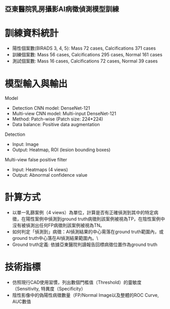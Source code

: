 ## 亞東醫院乳房攝影AI病徵偵測模型訓練

# 訓練資料統計

- 陽性個案數(BIRADS 3, 4, 5): Mass 72 cases, Calcifications 371 cases
- 訓練個案數: Mass 56 cases, Calcifications 295 cases, Normal 161 cases
- 測試個案數: Mass 16 cases, Calcifications 72 cases, Normal 39 cases

# 模型輸入與輸出

Model
- Detection CNN model: DenseNet-121
- Multi-view CNN model: Multi-input DenseNet-121
- Method: Patch-wise (Patch size: 224*224)
- Data balance: Positive data augmentation

Detection
- Input: Image
- Output: Heatmap, ROI (lesion bounding boxes)

Multi-view false positive filter
- Input: Heatmaps (4 views)
- Output: Abnormal confidence value

# 計算方式

- 以單一乳篩案例（4 views）為單位，計算是否有正確偵測到其中的特定病徵，在陽性案例中偵測到ground truth病徵則該案例被視為TP，在陰性案例中沒有被偵測出任何FP病徵則該案例被視為TN。
- 如何判定「偵測到」病徵：AI偵測結果的中心需落在ground truth範圍內，或ground truth中心落在AI偵測結果範圍內。\
- Ground truth定義: 依據亞東醫院判讀報告回標病徵位置作為ground truth

# 技術指標
- 仿照現行CAD使用習慣，列出數個門檻值（Threshold）的靈敏度（Sensitivity, 特異度（Specificity）
- 陰性影像中的偽陽性病徵數量（FP/Normal Image以及整體的ROC Curve, AUC數值
